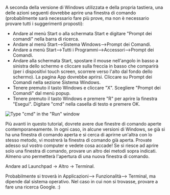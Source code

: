 
<!--sec data-title="Opening: Windows" data-id="windows_prompt" data-collapse=true ces-->

A seconda della versione di Windows utilizzata e della propria tastiera, una delle azioni seguenti dovrebbe aprire una finestra di comando (probabilmente sarà necessario fare più prove, ma non è necessario provare tutti i suggerimenti proposti):

- Andare al menù Start o alla schermata Start e digitare "Prompt dei comandi" nella barra di ricerca.
- Andare al menù Start-->Sistema Windows-->Prompt dei Comandi.
- Andare a menù Start-->Tutti i Programmi-->Accessori-->Prompt dei Comandi.
- Andare alla schermata Start, spostare il mouse nell'angolo in basso a sinistra dello schermo e cliccare sulla freccia in basso che comparirà (per i dispositivi touch screen, scorrere verso l'alto dal fondo dello schermo). La pagina App dovrebbe aprirsi. Cliccare su Prompt dei Comandi nella sezione Sistema Windows.
- Tenere premuto il tasto Windows e cliccare "X". Scegliere "Prompt dei Comandi" dal menù popup.
- Tenere premuto il tasto Windows e premere "R" per aprire la finestra "Esegui". Digitare "cmd" nella casella di testo e premere OK.

![Type "cmd" in the "Run" window](../python_installation/images/windows-plus-r.png)

Più avanti in questo tutorial, dovrete avere due finestre di comando aperte contemporaneamente. In ogni caso, in alcune versioni di Windows, se già si ha una finestra di comando aperta e si cerca di aprirne un'altra con lo stesso metodo, vi mostrerà la finestra di comando già aperta. Provate adesso sul vostro computer e vedete cosa accade! Se si riesce ad aprire solo una finestra di comando, provare un altro dei metodi sopra indicati. Almeno uno permetterà l'apertura di una nuova finestra di comando.

<!--endsec-->

<!--sec data-title="Opening: macOS" data-id="macOS_prompt" data-collapse=true ces-->

Andare ad Launchpad → Altro → Terminal.

<!--endsec-->

<!--sec data-title="Opening: Linux" data-id="linux_prompt" data-collapse=true ces-->

Probabilmente si troverà in Applicazioni--> Funzionalità--> Terminal, ma dipende dal sistema operativo. Nel caso in cui non si trovasse, provare a fare una ricerca Google. :)

<!--endsec-->
